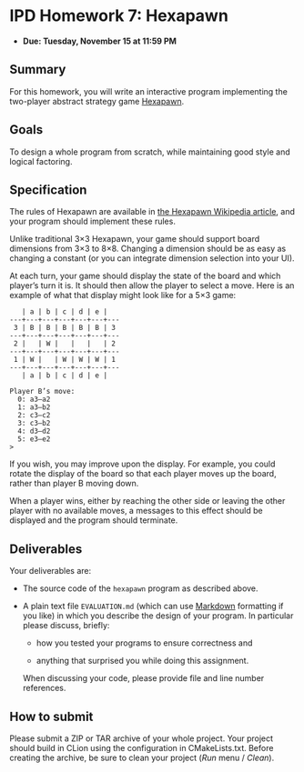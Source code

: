 # IPD Homework 7: Hexapawn

  - **Due: Tuesday, November 15 at 11:59 PM**

## Summary

For this homework, you will write an interactive program implementing
the two-player abstract strategy game
[Hexapawn](https://en.wikipedia.org/wiki/Hexapawn).

## Goals

To design a whole program from scratch, while maintaining good style and
logical factoring.

## Specification

The rules of Hexapawn are available in [the Hexapawn Wikipedia
article](https://en.wikipedia.org/wiki/Hexapawn), and your program
should implement these rules.

Unlike traditional 3×3 Hexapawn, your game should support board
dimensions from 3×3 to 8×8. Changing a dimension should be as easy as
changing a constant (or you can integrate dimension selection into your
UI).

At each turn, your game should display the state of the board and which
player’s turn it is. It should then allow the player to select a move.
Here is an example of what that display might look like for a 5×3 game:

````
   | a | b | c | d | e |
---+---+---+---+---+---+---
 3 | B | B | B | B | B | 3
---+---+---+---+---+---+---
 2 |   | W |   |   |   | 2
---+---+---+---+---+---+---
 1 | W |   | W | W | W | 1
---+---+---+---+---+---+---
   | a | b | c | d | e |

Player B’s move:
  0: a3–a2
  1: a3–b2
  2: c3–c2
  3: c3–b2
  4: d3–d2
  5: e3–e2
>
````

If you wish, you may improve upon the display. For example, you could
rotate the display of the board so that each player moves up the board,
rather than player B moving down.

When a player wins, either by reaching the other side or leaving the
other player with no available moves, a messages to this effect should
be displayed and the program should terminate.

## Deliverables

Your deliverables are:

  - The source code of the `hexapawn` program as described
    above.

  - A plain text file `EVALUATION.md` (which can use
    [Markdown](https://help.github.com/articles/github-flavored-markdown/)
    formatting if you like) in which you describe the design of your
    program. In particular please discuss, briefly:

      - how you tested your programs to ensure correctness and

      - anything that surprised you while doing this assignment.

    When discussing your code, please provide file and line number
    references.

## How to submit

Please submit a ZIP or TAR archive of your whole project. Your project
should build in CLion using the configuration in CMakeLists.txt. Before
creating the archive, be sure to clean your project (*Run* menu /
*Clean*).

